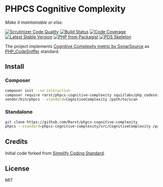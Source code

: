 # PHPCS Cognitive Complexity

_Make it maintainable or else._

[![Scrutinizer Code Quality](https://scrutinizer-ci.com/g/Rarst/phpcs-cognitive-complexity/badges/quality-score.png?b=master)](https://scrutinizer-ci.com/g/Rarst/phpcs-cognitive-complexity/?branch=master)
[![Build Status](https://scrutinizer-ci.com/g/Rarst/phpcs-cognitive-complexity/badges/build.png?b=master)](https://scrutinizer-ci.com/g/Rarst/phpcs-cognitive-complexity/build-status/master)
[![Code Coverage](https://scrutinizer-ci.com/g/Rarst/phpcs-cognitive-complexity/badges/coverage.png?b=master)](https://scrutinizer-ci.com/g/Rarst/phpcs-cognitive-complexity/?branch=master)
[![Latest Stable Version](https://img.shields.io/packagist/v/rarst/phpcs-cognitive-complexity.svg?label=version)](https://packagist.org/packages/rarst/phpcs-cognitive-complexity)
[![PHP from Packagist](https://img.shields.io/packagist/php-v/rarst/phpcs-cognitive-complexity.svg)](https://packagist.org/packages/rarst/phpcs-cognitive-complexity)
[![PDS Skeleton](https://img.shields.io/badge/pds-skeleton-blue.svg)](https://github.com/php-pds/skeleton)

The project implements [Cognitive Complexity metric by SonarSource](https://www.sonarsource.com/resources/white-papers/cognitive-complexity.html) as [PHP_CodeSniffer](https://github.com/squizlabs/PHP_CodeSniffer) standard.

## Install

### Composer

```bash
composer init --no-interaction
composer require rarst/phpcs-cognitive-complexity squizlabs/php_codesniffer dealerdirect/phpcodesniffer-composer-installer
vendor/bin/phpcs --standard=CognitiveComplexity /path/to/scan
```

### Standalone

```bash
git clone https://github.com/Rarst/phpcs-cognitive-complexity
phpcs --standard=phpcs-cognitive-complexity/src/CognitiveComplexity /path/to/scan
```

## Credits

Initial code forked from [Simplify Coding Standard](https://github.com/Symplify/Symplify).

## License

MIT
